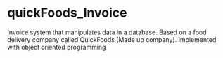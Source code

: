 # quickFoods_Invoice
Invoice system that manipulates data in a database. Based on a food delivery company called QuickFoods (Made up company). Implemented with object oriented programming

